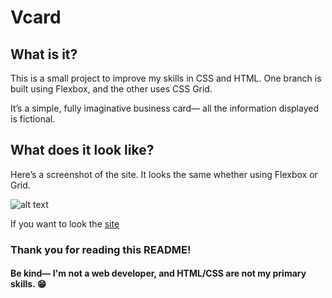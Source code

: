 # Vcard

## What is it?

This is a small project to improve my skills in CSS and HTML. One branch is built using Flexbox, and the other uses CSS Grid.

It’s a simple, fully imaginative business card— all the information displayed is fictional.

## What does it look like?

Here’s a screenshot of the site. It looks the same whether using Flexbox or Grid.

![alt text](<assets/Capture d'écran 2025-03-26 112625.png>)

If you want to look the [site](https://patoucheh.github.io/Vcard/)

### Thank you for reading this README!

#### Be kind— I'm not a web developer, and HTML/CSS are not my primary skills. 😁
